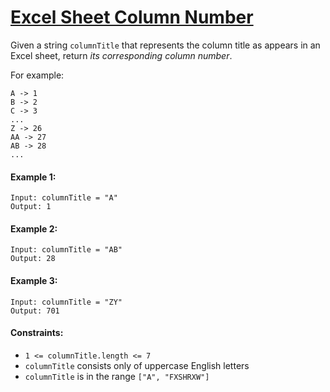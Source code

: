 # [Excel Sheet Column Number](https://leetcode.com/explore/interview/card/top-interview-questions-medium/113/math/817/)
Given a string `columnTitle` that represents the column title as appears in an Excel sheet, return *its corresponding column number*.  
  
For example:
```
A -> 1
B -> 2
C -> 3
...
Z -> 26
AA -> 27
AB -> 28 
...
```

#### Example 1:
```
Input: columnTitle = "A"
Output: 1
```

#### Example 2:
```
Input: columnTitle = "AB"
Output: 28
```

#### Example 3:
```
Input: columnTitle = "ZY"
Output: 701
```

#### Constraints:
- `1 <= columnTitle.length <= 7`
- `columnTitle` consists only of uppercase English letters
- `columnTitle` is in the range `["A", "FXSHRXW"]`
